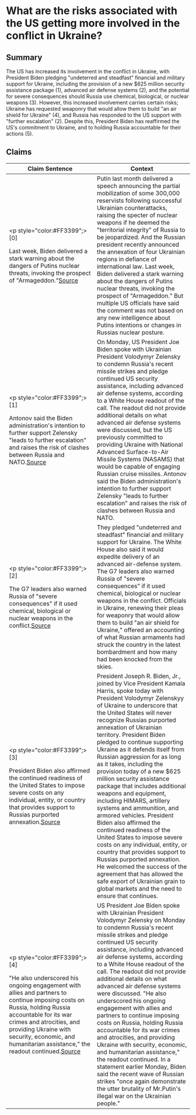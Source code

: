 # What are the risks associated with the US getting more involved in the conflict in Ukraine?

## Summary
The US has increased its involvement in the conflict in Ukraine, with President Biden pledging "undeterred and steadfast" financial and military support for Ukraine, including the provision of a new $625 million security assistance package (1), advanced air defense systems (2), and the potential for severe consequences should Russia use chemical, biological, or nuclear weapons (3). However, this increased involvement carries certain risks; Ukraine has requested weaponry that would allow them to build "an air shield for Ukraine" (4), and Russia has responded to the US support with "further escalation" (2). Despite this, President Biden has reaffirmed the US's commitment to Ukraine, and to holding Russia accountable for their actions (5).

## Claims
| Claim Sentence | Context |
|---|---|
|<p style="color:#FF3399";>[0]</p>Last week, Biden delivered a stark warning about the dangers of Putins nuclear threats, invoking the prospect of "Armageddon."<a href="https://www.cnn.com/2022/10/10/politics/biden-zelensky-advanced-air-defense-systems/index.html" target="_blank">Source</a>| Putin last month delivered a speech announcing the partial mobilization of some 300,000 reservists following successful Ukrainian counterattacks, raising the specter of nuclear weapons if he deemed the "territorial integrity" of Russia to be jeopardized. And the Russian president recently announced the annexation of four Ukrainian regions in defiance of international law. Last week, Biden delivered a stark warning about the dangers of Putins nuclear threats, invoking the prospect of "Armageddon." But multiple US officials have said the comment was not based on any new intelligence about Putins intentions or changes in Russias nuclear posture.|
|<p style="color:#FF3399";>[1]</p>Antonov said the Biden administration's intention to further support Zelensky "leads to further escalation" and raises the risk of clashes between Russia and NATO.<a href="https://www.cnn.com/europe/live-news/russia-ukraine-war-news-10-11-22/h_722c4dbb79752893211cc5f694d6fe9d" target="_blank">Source</a>| On Monday, US President Joe Biden spoke with Ukrainian President Volodymyr Zelensky to condemn Russia's recent missile strikes and pledge continued US security assistance, including advanced air defense systems, according to a White House readout of the call. The readout did not provide additional details on what advanced air defense systems were discussed, but the US previously committed to providing Ukraine with National Advanced Surface-to-Air Missile Systems (NASAMS) that would be capable of engaging Russian cruise missiles. Antonov said the Biden administration's intention to further support Zelensky "leads to further escalation" and raises the risk of clashes between Russia and NATO.|
|<p style="color:#FF3399";>[2]</p>The G7 leaders also warned Russia of "severe consequences" if it used chemical, biological or nuclear weapons in the conflict.<a href="https://www.nytimes.com/live/2022/10/11/world/russia-ukraine-war-news" target="_blank">Source</a>| They pledged "undeterred and steadfast" financial and military support for Ukraine. The White House also said it would expedite delivery of an advanced air-defense system. The G7 leaders also warned Russia of "severe consequences" if it used chemical, biological or nuclear weapons in the conflict. Officials in Ukraine, renewing their pleas for weaponry that would allow them to build "an air shield for Ukraine," offered an accounting of what Russian armaments had struck the country in the latest bombardment and how many had been knocked from the skies.|
|<p style="color:#FF3399";>[3]</p>President Biden also affirmed the continued readiness of the United States to impose severe costs on any individual, entity, or country that provides support to Russias purported annexation.<a href="https://www.whitehouse.gov/briefing-room/statements-releases/2022/10/04/readout-of-president-bidens-call-with-president-zelenskyy-of-ukraine-10/" target="_blank">Source</a>| President Joseph R. Biden, Jr., joined by Vice President Kamala Harris, spoke today with President Volodymyr Zelenskyy of Ukraine to underscore that the United States will never recognize Russias purported annexation of Ukrainian territory. President Biden pledged to continue supporting Ukraine as it defends itself from Russian aggression for as long as it takes, including the provision today of a new $625 million security assistance package that includes additional weapons and equipment, including HIMARS, artillery systems and ammunition, and armored vehicles. President Biden also affirmed the continued readiness of the United States to impose severe costs on any individual, entity, or country that provides support to Russias purported annexation. He welcomed the success of the agreement that has allowed the safe export of Ukrainian grain to global markets and the need to ensure that continues.|
|<p style="color:#FF3399";>[4]</p>"He also underscored his ongoing engagement with allies and partners to continue imposing costs on Russia, holding Russia accountable for its war crimes and atrocities, and providing Ukraine with security, economic, and humanitarian assistance," the readout continued.<a href="https://www.cnn.com/europe/live-news/russia-ukraine-war-news-10-10-22/h_41294d04001fdcae771da5132a3028cd" target="_blank">Source</a>| US President Joe Biden spoke with Ukrainian President Volodymyr Zelensky on Monday to condemn Russia's recent missile strikes and pledge continued US security assistance, including advanced air defense systems, according to a White House readout of the call. The readout did not provide additional details on what advanced air defense systems were discussed. "He also underscored his ongoing engagement with allies and partners to continue imposing costs on Russia, holding Russia accountable for its war crimes and atrocities, and providing Ukraine with security, economic, and humanitarian assistance," the readout continued. In a statement earlier Monday, Biden said the recent wave of Russian strikes "once again demonstrate the utter brutality of Mr.Putin's illegal war on the Ukrainian people."|
